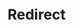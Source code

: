 ﻿---
layout: src/layouts/Redirect.astro
title: Redirect
redirect: https://octopus.com/docs/packaging-applications/build-servers/jenkins/index
pubDate:  2023-01-01
navSearch: false
navSitemap: false
navMenu: false
---
